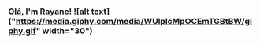 ### Olá, I'm Rayane! ![alt text]("https://media.giphy.com/media/WUlplcMpOCEmTGBtBW/giphy.gif" width="30")



